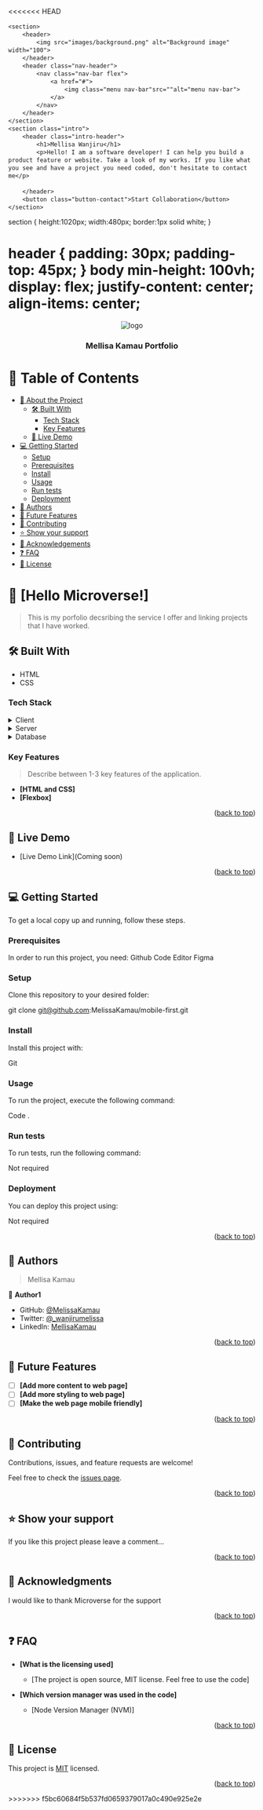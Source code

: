 <<<<<<< HEAD
<!-- Insert background template image-->
    <section>
        <header>
            <img src="images/background.png" alt="Background image" width="100">
        </header>
        <header class="nav-header">
            <nav class="nav-bar flex">
                <a href="#">
                    <img class="menu nav-bar"src=""alt="menu nav-bar">
                </a>
            </nav>
        </header>
    </section>
    <section class="intro">
        <header class="intro-header">
            <h1>Mellisa Wanjiru</h1>
            <p>Hello! I am a software developer! I can help you build a product feature or website. Take a look of my works. If you like what you see and have a project you need coded, don't hesitate to contact me</p>

        </header>
        <button class="button-contact">Start Collaboration</button>
    </section>
</body>
</html>


section {
  height:1020px;
  width:480px;
  border:1px solid white;
}

header {
  padding: 30px;
  padding-top: 45px;
}
body
min-height: 100vh;
  display: flex;
  justify-content: center;
  align-items: center;
=======
<a name="readme-top"></a>

<div align="center">

  <img src="readme-template/murple_logo.png" alt="logo" width="140"  height="auto" />
  <br/>

  <h3><b>Mellisa Kamau Portfolio</b></h3>

</div>

# 📗 Table of Contents

- [📖 About the Project](#about-project)
  - [🛠 Built With](#built-with)
    - [Tech Stack](#tech-stack)
    - [Key Features](#key-features)
  - [🚀 Live Demo](#live-demo)
- [💻 Getting Started](#getting-started)
  - [Setup](#setup)
  - [Prerequisites](#prerequisites)
  - [Install](#install)
  - [Usage](#usage)
  - [Run tests](#run-tests)
  - [Deployment](#triangular_flag_on_post-deployment)
- [👥 Authors](#authors)
- [🔭 Future Features](#future-features)
- [🤝 Contributing](#contributing)
- [⭐️ Show your support](#support)
- [🙏 Acknowledgements](#acknowledgements)
- [❓ FAQ](#faq)
- [📝 License](#license)


# 📖 [Hello Microverse!] <a name="about-project"></a>

> This is my porfolio decsribing the service I offer and linking projects that I have worked. 


## 🛠 Built With <a name="built-with"></a>
- HTML
- CSS

### Tech Stack <a name="tech-stack"></a>


<details>
  <summary>Client</summary>
  <ul>
    <li><a href="#">HTML-CSS</a></li>
  </ul>
</details>

<details>
  <summary>Server</summary>
  <ul>
    <li><a href="#">N/A</a></li>
  </ul>
</details>

<details>
<summary>Database</summary>
  <ul>
    <li><a href="#">N/A</a></li>
  </ul>
</details>


### Key Features <a name="key-features"></a>

> Describe between 1-3 key features of the application.

- **[HTML and CSS]**
- **[Flexbox]**


<p align="right">(<a href="#readme-top">back to top</a>)</p>



## 🚀 Live Demo <a name="live-demo"></a>


- [Live Demo Link](Coming soon)

<p align="right">(<a href="#readme-top">back to top</a>)</p>


## 💻 Getting Started <a name="getting-started"></a>


To get a local copy up and running, follow these steps.

### Prerequisites
In order to run this project, you need:
Github
Code Editor
Figma

### Setup

Clone this repository to your desired folder:

git clone git@github.com:MelissaKamau/mobile-first.git

### Install

Install this project with:

Git 

### Usage

To run the project, execute the following command:

Code .

### Run tests

To run tests, run the following command:

Not required

### Deployment

You can deploy this project using:

Not required

<p align="right">(<a href="#readme-top">back to top</a>)</p>


## 👥 Authors <a name="authors"></a>

> Mellisa Kamau

👤 **Author1**

- GitHub: [@MelissaKamau](https://github.com/MelissaKamau/)
- Twitter: [@_wanjirumelissa](https://twitter.com/_wanjirumelissa)
- LinkedIn: [MellisaKamau](https://www.linkedin.com/in/mellisa-kamau-824ab8252/)



<p align="right">(<a href="#readme-top">back to top</a>)</p>



## 🔭 Future Features <a name="future-features"></a>



- [ ] **[Add more content to web page]**
- [ ] **[Add more styling to web page]**
- [ ] **[Make the web page mobile friendly]**

<p align="right">(<a href="#readme-top">back to top</a>)</p>



## 🤝 Contributing <a name="contributing"></a>

Contributions, issues, and feature requests are welcome!

Feel free to check the [issues page](https://github.com/MelissaKamau/mobile-first/issues).

<p align="right">(<a href="#readme-top">back to top</a>)</p>


## ⭐️ Show your support <a name="support"></a>

If you like this project please leave a comment...

<p align="right">(<a href="#readme-top">back to top</a>)</p>

<!-- ACKNOWLEDGEMENTS -->

## 🙏 Acknowledgments <a name="acknowledgements"></a>

I would like to thank Microverse for the support

<p align="right">(<a href="#readme-top">back to top</a>)</p>

## ❓ FAQ <a name="faq"></a>


- **[What is the licensing used]**

  - [The project is open source, MIT license. Feel free to use the code]
  
- **[Which version manager was used in the code]**

  - [Node Version Manager (NVM)]


<p align="right">(<a href="#readme-top">back to top</a>)</p>

## 📝 License <a name="license"></a>

This project is [MIT](./LICENSE) licensed.


<p align="right">(<a href="#readme-top">back to top</a>)</p>
>>>>>>> f5bc60684f5b537fd0659379017a0c490e925e2e
